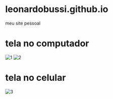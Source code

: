# leonardobussi.github.io
meu site pessoal

# tela no computador

![1](https://user-images.githubusercontent.com/54999837/80921477-05f28700-8d4d-11ea-94e1-99fc082cb21a.png)
![2](https://user-images.githubusercontent.com/54999837/80921645-d3955980-8d4d-11ea-8304-0c1652238412.png)

# tela no celular

![3](https://user-images.githubusercontent.com/54999837/80922160-84512800-8d51-11ea-96c4-586d7491d921.png)
